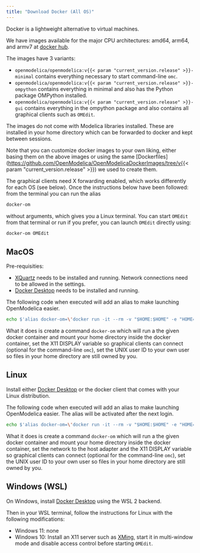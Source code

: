 ```yaml
---
title: "Download Docker (All OS)"
---
```


Docker is a lightweight alternative to virtual machines.

We have images available for the major CPU architectures: amd64, arm64, and armv7 at [docker hub](https://hub.docker.com/r/openmodelica/openmodelica/tags).

The images have 3 variants:

* `openmodelica/openmodelica:v{{< param "current_version.release" >}}-minimal` contains everything necessary to start command-line `omc`.
* `openmodelica/openmodelica:v{{< param "current_version.release" >}}-ompython` contains everything in minimal and also has the Python package OMPython installed.
* `openmodelica/openmodelica:v{{< param "current_version.release" >}}-gui` contains everything in the ompython package and also contains all graphical clients such as `OMEdit`.

The images do not come with Modelica libraries installed.
These are installed in your home directory which can be forwarded to docker and kept between sessions.

Note that you can customize docker images to your own liking, either basing them on the above images or using the same [Dockerfiles](https://github.com/OpenModelica/OpenModelicaDockerImages/tree/v{{< param "current_version.release" >}}) we used to create them.

The graphical clients need X forwarding enabled, which works differently for each OS (see below).
Once the instructions below have been followed: from the terminal you can run the alias
```zsh
docker-om
```
without arguments, which gives you a Linux terminal.
You can start `OMEdit` from that terminal or run if you prefer, you can launch `OMEdit` directly using:
```zsh
docker-om OMEdit
```

## MacOS

Pre-requisities:

* [XQuartz](https://www.xquartz.org/) needs to be installed and running. Network connections need to be allowed in the settings.
* [Docker Desktop](https://docs.docker.com/desktop/install/mac-install/) needs to be installed and running.

The following code when executed will add an alias to make launching OpenModelica easier.

```zsh
echo $'alias docker-om=\'docker run -it --rm -v "$HOME:$HOME" -e "HOME=$HOME" -w "$PWD" -e "DISPLAY=`ifconfig | grep -o "inet [0-9.]*" | grep -Eo "[0-9.]{7,}" | grep -Fv 127.0.0.1 | head -1`:0" --user $UID openmodelica/openmodelica:v{{< param "current_version.release" >}}-gui\'' >> "$HOME/.zshrc"
```

What it does is create a command `docker-om` which will run a the given docker container and mount your home directory inside the docker container, set the X11 DISPLAY variable so graphical clients can connect (optional for the command-line `omc`), set the UNIX user ID to your own user so files in your home directory are still owned by you.

## Linux

Install either [Docker Desktop](https://docs.docker.com/desktop/install/linux-install/) or the docker client that comes with your Linux distribution.

The following code when executed will add an alias to make launching OpenModelica easier. The alias will be activated after the next login.

```zsh
echo $'alias docker-om=\'docker run -it --rm -v "$HOME:$HOME" -e "HOME=$HOME" -w "$PWD" -e "DISPLAY=$DISPLAY" --user $UID openmodelica/openmodelica:v{{< param "current_version.release" >}}-gui\'' >> "$HOME/.profile"
```

What it does is create a command `docker-om` which will run a the given docker container and mount your home directory inside the docker container, set the network to the host adapter and the X11 DISPLAY variable so graphical clients can connect (optional for the command-line `omc`), set the UNIX user ID to your own user so files in your home directory are still owned by you.

## Windows (WSL)

On Windows, install [Docker Desktop](https://docs.docker.com/desktop/install/windows-install/) using the WSL 2 backend.

Then in your WSL terminal, follow the instructions for Linux with the following modifications:

* Windows 11: none
* Windows 10: Install an X11 server such as [XMing](https://sourceforge.net/projects/xming/), start it in multi-window mode and disable access control before starting `OMEdit`.
